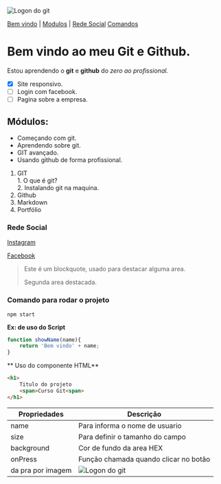 ![Logon do git](https://miro.medium.com/v2/resize:fit:640/format:webp/1*co_1qORNdM0PI1nvCp7Iig.png)

[Bem vindo](#bem-vindo-ao-meu-git-e-github) |
[Modulos](#módulos) |
[Rede Social](#rede-social)
[Comandos](#comando-para-rodar-o-projeto)

# Bem vindo ao meu Git e Github.
Estou aprendendo o **git** e **github** do _zero ao profissional._

- [x] Site responsivo.
- [ ] Login com facebook.
- [ ] Pagina sobre a empresa.

## Módulos:
* Começando com git.
* Aprendendo sobre git.
* GIT avançado.
* Usando github de forma profissional.

1. GIT  
        1. O que é git?  
        2. Instalando git na maquina.
2. Github
3. Markdown
4. Portfólio

### Rede Social
[Instagram](https://www.instagram.com/kelvimtairan/)

[Facebook](https://www.facebook.com/profile.php?id=100008374305084)

>Este é um blockquote, usado para destacar alguma area.
>
>Segunda area destacada.

### Comando para rodar o projeto

```
npm start
```

**Ex: de uso do Script**
````js
function showName(name){
    return 'Bem vindo' + name;
}

````
** Uso do componente HTML**
````HTML
<h1>
    Titulo do projeto
    <span>Curso Git<span>
</h1>
````
Propriedades | Descrição
------------ | --------
name | Para informa o nome de usuario
size | Para definir o tamanho do campo
background | Cor de fundo da area HEX
onPress | Função chamada quando clicar no botão
da pra por imagem | ![Logon do git](https://enotas.com.br/blog/wp-content/uploads/2021/02/github.gif)
